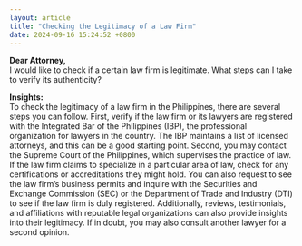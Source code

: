 ```yaml
---
layout: article
title: "Checking the Legitimacy of a Law Firm"
date: 2024-09-16 15:24:52 +0800
---
```


<p><strong>Dear Attorney,</strong><br>I would like to check if a certain law firm is legitimate. What steps can I take to verify its authenticity?</p><p><strong>Insights:</strong><br>To check the legitimacy of a law firm in the Philippines, there are several steps you can follow. First, verify if the law firm or its lawyers are registered with the Integrated Bar of the Philippines (IBP), the professional organization for lawyers in the country. The IBP maintains a list of licensed attorneys, and this can be a good starting point. Second, you may contact the Supreme Court of the Philippines, which supervises the practice of law. If the law firm claims to specialize in a particular area of law, check for any certifications or accreditations they might hold. You can also request to see the law firm’s business permits and inquire with the Securities and Exchange Commission (SEC) or the Department of Trade and Industry (DTI) to see if the law firm is duly registered. Additionally, reviews, testimonials, and affiliations with reputable legal organizations can also provide insights into their legitimacy. If in doubt, you may also consult another lawyer for a second opinion.</p>